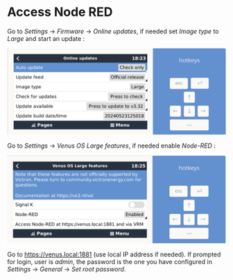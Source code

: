 # Access Node RED

Go to *Settings* -> *Firmware* -> *Online updates*, if needed set *Image type* to *Large* and start an update :

![](images/Venus_large_conf.png)

Go to *Settings* -> *Venus OS Large features*, if needed enable *Node-RED* :

![](images/Venus_Node_RED_conf.png)

Go to https://venus.local:1881 (use local IP address if needed).
If prompted for login, user is *admin*, the password is the one you have configured in *Settings* -> *General* -> *Set root password*.
